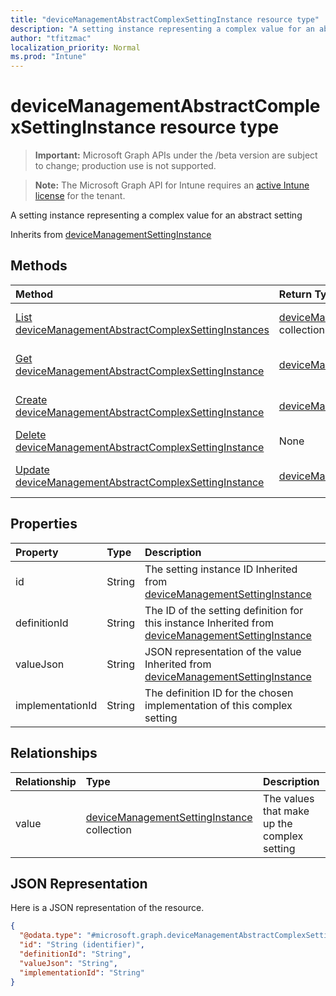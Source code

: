 ```yaml
---
title: "deviceManagementAbstractComplexSettingInstance resource type"
description: "A setting instance representing a complex value for an abstract setting"
author: "tfitzmac"
localization_priority: Normal
ms.prod: "Intune"
---
```


# deviceManagementAbstractComplexSettingInstance resource type

> **Important:** Microsoft Graph APIs under the /beta version are subject to change; production use is not supported.

> **Note:** The Microsoft Graph API for Intune requires an [active Intune license](https://go.microsoft.com/fwlink/?linkid=839381) for the tenant.

A setting instance representing a complex value for an abstract setting


Inherits from [deviceManagementSettingInstance](../resources/intune-deviceintent-devicemanagementsettinginstance.md)

## Methods
|Method|Return Type|Description|
|:---|:---|:---|
|[List deviceManagementAbstractComplexSettingInstances](../api/intune-deviceintent-devicemanagementabstractcomplexsettinginstance-list.md)|[deviceManagementAbstractComplexSettingInstance](../resources/intune-deviceintent-devicemanagementabstractcomplexsettinginstance.md) collection|List properties and relationships of the [deviceManagementAbstractComplexSettingInstance](../resources/intune-deviceintent-devicemanagementabstractcomplexsettinginstance.md) objects.|
|[Get deviceManagementAbstractComplexSettingInstance](../api/intune-deviceintent-devicemanagementabstractcomplexsettinginstance-get.md)|[deviceManagementAbstractComplexSettingInstance](../resources/intune-deviceintent-devicemanagementabstractcomplexsettinginstance.md)|Read properties and relationships of the [deviceManagementAbstractComplexSettingInstance](../resources/intune-deviceintent-devicemanagementabstractcomplexsettinginstance.md) object.|
|[Create deviceManagementAbstractComplexSettingInstance](../api/intune-deviceintent-devicemanagementabstractcomplexsettinginstance-create.md)|[deviceManagementAbstractComplexSettingInstance](../resources/intune-deviceintent-devicemanagementabstractcomplexsettinginstance.md)|Create a new [deviceManagementAbstractComplexSettingInstance](../resources/intune-deviceintent-devicemanagementabstractcomplexsettinginstance.md) object.|
|[Delete deviceManagementAbstractComplexSettingInstance](../api/intune-deviceintent-devicemanagementabstractcomplexsettinginstance-delete.md)|None|Deletes a [deviceManagementAbstractComplexSettingInstance](../resources/intune-deviceintent-devicemanagementabstractcomplexsettinginstance.md).|
|[Update deviceManagementAbstractComplexSettingInstance](../api/intune-deviceintent-devicemanagementabstractcomplexsettinginstance-update.md)|[deviceManagementAbstractComplexSettingInstance](../resources/intune-deviceintent-devicemanagementabstractcomplexsettinginstance.md)|Update the properties of a [deviceManagementAbstractComplexSettingInstance](../resources/intune-deviceintent-devicemanagementabstractcomplexsettinginstance.md) object.|

## Properties
|Property|Type|Description|
|:---|:---|:---|
|id|String|The setting instance ID Inherited from [deviceManagementSettingInstance](../resources/intune-deviceintent-devicemanagementsettinginstance.md)|
|definitionId|String|The ID of the setting definition for this instance Inherited from [deviceManagementSettingInstance](../resources/intune-deviceintent-devicemanagementsettinginstance.md)|
|valueJson|String|JSON representation of the value Inherited from [deviceManagementSettingInstance](../resources/intune-deviceintent-devicemanagementsettinginstance.md)|
|implementationId|String|The definition ID for the chosen implementation of this complex setting|

## Relationships
|Relationship|Type|Description|
|:---|:---|:---|
|value|[deviceManagementSettingInstance](../resources/intune-deviceintent-devicemanagementsettinginstance.md) collection|The values that make up the complex setting|

## JSON Representation
Here is a JSON representation of the resource.
<!-- {
  "blockType": "resource",
  "keyProperty": "id",
  "@odata.type": "microsoft.graph.deviceManagementAbstractComplexSettingInstance"
}
-->
``` json
{
  "@odata.type": "#microsoft.graph.deviceManagementAbstractComplexSettingInstance",
  "id": "String (identifier)",
  "definitionId": "String",
  "valueJson": "String",
  "implementationId": "String"
}
```







